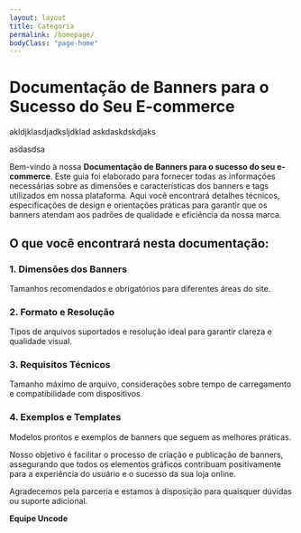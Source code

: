 ```yaml
---
layout: layout
title: Categoria
permalink: /homepage/
bodyClass: "page-home" 
---
```


# Documentação de Banners para o Sucesso do Seu E-commerce 
akldjklasdjadksljdklad
askdaskdskdjaks

asdasdsa

Bem-vindo à nossa **Documentação de Banners para o sucesso do seu e-commerce**. Este guia foi elaborado para fornecer todas as informações necessárias sobre as dimensões e características dos banners e tags utilizados em nossa plataforma. Aqui você encontrará detalhes técnicos, especificações de design e orientações práticas para garantir que os banners atendam aos padrões de qualidade e eficiência da nossa marca.

## O que você encontrará nesta documentação:

### 1. Dimensões dos Banners
Tamanhos recomendados e obrigatórios para diferentes áreas do site.

### 2. Formato e Resolução
Tipos de arquivos suportados e resolução ideal para garantir clareza e qualidade visual.

### 3. Requisitos Técnicos
Tamanho máximo de arquivo, considerações sobre tempo de carregamento e compatibilidade com dispositivos.

### 4. Exemplos e Templates
Modelos prontos e exemplos de banners que seguem as melhores práticas.

Nosso objetivo é facilitar o processo de criação e publicação de banners, assegurando que todos os elementos gráficos contribuam positivamente para a experiência do usuário e o sucesso da sua loja online.

Agradecemos pela parceria e estamos à disposição para quaisquer dúvidas ou suporte adicional.

**Equipe Uncode**
